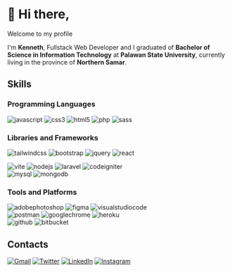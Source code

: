 # 👋 Hi there,
Welcome to my profile

I'm <b>Kenneth</b>, Fullstack Web Developer and I graduated of <b>Bachelor of Science in Information Technology</b> at <b>Palawan State University</b>, currently living in the province of <b>Northern Samar</b>.
<!--
**kean7296/kean7296** is a ✨ _special_ ✨ repository because its `README.md` (this file) appears on your GitHub profile.

Here are some ideas to get you started:

- 🔭 I’m currently working on ...
- 🌱 I’m currently learning ...
- 👯 I’m looking to collaborate on ...
- 🤔 I’m looking for help with ...
- 💬 Ask me about ...
- 📫 How to reach me: ...
- 😄 Pronouns: ...
- ⚡ Fun fact: ...
-->

## Skills
### Programming Languages
![javascript](https://img.shields.io/badge/JavaScript-F7DF1E?style=for-the-badge&logo=javascript&logoColor=000) 
![css3](https://img.shields.io/badge/CSS3-1572B6?style=for-the-badge&logo=css3&logoColor=fff) 
![html5](https://img.shields.io/badge/HTML5-E34F26?style=for-the-badge&logo=html5&logoColor=fff) 
![php](https://img.shields.io/badge/PHP-777BB4?style=for-the-badge&logo=php&logoColor=fff) 
![sass](https://img.shields.io/badge/Sass-CC6699?style=for-the-badge&logo=sass&logoColor=fff) 
<!--![dart](https://img.shields.io/badge/Dart-0175C2?style=for-the-badge&logo=dart&logoColor=fff)-->

### Libraries and Frameworks
![tailwindcss](https://img.shields.io/badge/Tailwind%20CSS-06B6D4?style=for-the-badge&logo=tailwindcss&logoColor=fff) 
![bootstrap](https://img.shields.io/badge/Bootstrap-7952B3?style=for-the-badge&logo=bootstrap&logoColor=fff) 
![jquery](https://img.shields.io/badge/JQuery-0769AD?style=for-the-badge&logo=jquery&logoColor=fff) 
![react](https://img.shields.io/badge/React%20Js-61DAFB?style=for-the-badge&logo=react&logoColor=000) 
<!--![flutter](https://img.shields.io/badge/Flutter-02569B?style=for-the-badge&logo=flutter&logoColor=fff)-->
![vite](https://img.shields.io/badge/.Vite-646CFF?style=for-the-badge&logo=vite&logoColor=fff)
![nodejs](https://img.shields.io/badge/Node.js-339933?style=for-the-badge&logo=node.js&logoColor=fff)
![laravel](https://img.shields.io/badge/Laravel-FF2D20?style=for-the-badge&logo=laravel&logoColor=fff) 
![codeigniter](https://img.shields.io/badge/CodeIgniter-EF4223?style=for-the-badge&logo=codeigniter&logoColor=fff) <br/>
![mysql](https://img.shields.io/badge/MySQL-4479A1?style=for-the-badge&logo=mysql&logoColor=fff) 
![mongodb](https://img.shields.io/badge/MongoDB-47A248?style=for-the-badge&logo=mongodb&logoColor=fff) 

### Tools and Platforms
![adobephotoshop](https://img.shields.io/badge/Adobe%20Photoshop-31A8FF?style=for-the-badge&logo=adobephotoshop&logoColor=fff) 
![figma](https://img.shields.io/badge/Figma-F24E1E?style=for-the-badge&logo=figma&logoColor=fff) 
![visualstudiocode](https://img.shields.io/badge/Visual%20Studio%20Code-007ACC?style=for-the-badge&logo=visualstudiocode&logoColor=fff) <br/>
![postman](https://img.shields.io/badge/Postman-FF6C37?style=for-the-badge&logo=postman&logoColor=fff) 
![googlechrome](https://img.shields.io/badge/Google%20Chrome-4285F4?style=for-the-badge&logo=googlechrome&logoColor=fff) 
![heroku](https://img.shields.io/badge/Heroku-430098?style=for-the-badge&logo=heroku&logoColor=fff) <br/>
![github](https://img.shields.io/badge/GitHub-181717?style=for-the-badge&logo=github&logoColor=fff) 
![bitbucket](https://img.shields.io/badge/Bitbucket-0052CC?style=for-the-badge&logo=bitbucket&logoColor=fff) 


## Contacts

<p>
<a href="mailto:keanolida7296@gmail.com" target="_blank"><img alt="Gmail" src="https://img.shields.io/badge/Email-EA4335?&style=for-the-badge&logo=gmail&logoColor=white" /></a> 
<a href="https://twitter.com/whyme_27" target="_blank"><img alt="Twitter" src="https://img.shields.io/badge/twitter-%231DA1F2.svg?&style=for-the-badge&logo=twitter&logoColor=white" /></a> 
<a href="https://www.linkedin.com/in/kenneth-andales-20ba62240/" target="_blank"><img alt="LinkedIn" src="https://img.shields.io/badge/linkedin-%230077B5.svg?&style=for-the-badge&logo=linkedin&logoColor=white" /></a> 
<a href="https://www.instagram.com/kenolitan/" target="_blank"><img alt="Instagram" src="https://img.shields.io/badge/Instagram-E4405F?&style=for-the-badge&logo=instagram&logoColor=white" /></a>
</p>
